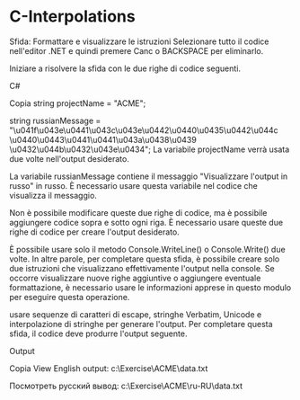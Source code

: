 # C-Interpolations

Sfida: Formattare e visualizzare le istruzioni
Selezionare tutto il codice nell'editor .NET e quindi premere Canc o BACKSPACE per eliminarlo.

Iniziare a risolvere la sfida con le due righe di codice seguenti.

C#

Copia
string projectName = "ACME";

string russianMessage = "\u041f\u043e\u0441\u043c\u043e\u0442\u0440\u0435\u0442\u044c \u0440\u0443\u0441\u0441\u043a\u0438\u0439 \u0432\u044b\u0432\u043e\u0434";
La variabile projectName verrà usata due volte nell'output desiderato.

La variabile russianMessage contiene il messaggio "Visualizzare l'output in russo" in russo. È necessario usare questa variabile nel codice che visualizza il messaggio.

Non è possibile modificare queste due righe di codice, ma è possibile aggiungere codice sopra e sotto ogni riga. È necessario usare queste due righe di codice per creare l'output desiderato.

È possibile usare solo il metodo Console.WriteLine() o Console.Write() due volte.
In altre parole, per completare questa sfida, è possibile creare solo due istruzioni che visualizzano effettivamente l'output nella console. Se occorre visualizzare nuove righe aggiuntive o aggiungere eventuale formattazione, è necessario usare le informazioni apprese in questo modulo per eseguire questa operazione.

usare sequenze di caratteri di escape, stringhe Verbatim, Unicode e interpolazione di stringhe per generare l'output.
Per completare questa sfida, il codice deve produrre l'output seguente.

Output

Copia
View English output:
  c:\Exercise\ACME\data.txt

Посмотреть русский вывод:
  c:\Exercise\ACME\ru-RU\data.txt
